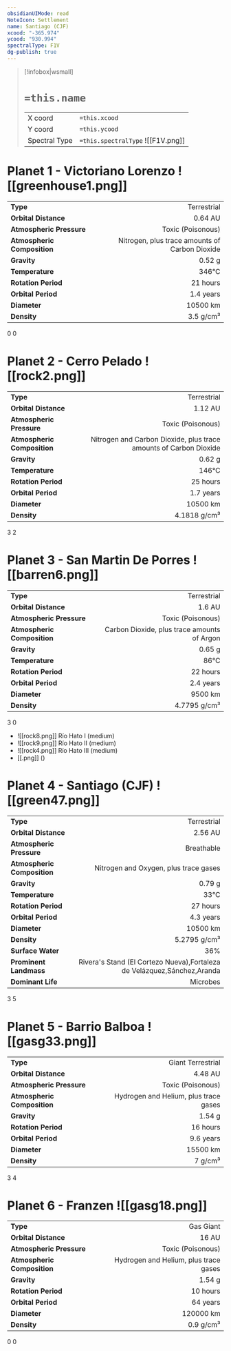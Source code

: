 ```yaml
---
obsidianUIMode: read
NoteIcon: Settlement
name: Santiago (CJF)
xcood: "-365.974"
ycood: "930.994"
spectralType: F1V
dg-publish: true
---
```

> [!infobox|wsmall]
> # `=this.name`
> | | |
> | - | - |
> | X coord | `=this.xcood` |
> | Y coord| `=this.ycood` |
> | Spectral Type | `=this.spectralType` ![[F1V.png]] |

# Planet 1 - Victoriano Lorenzo ![[greenhouse1.png]]
|                             |                           |
| --------------------------- | -------------------------:|
| **Type**                    |             Terrestrial |
| **Orbital Distance**        |   0.64 AU |
| **Atmospheric Pressure**    |       Toxic (Poisonous) |
| **Atmospheric Composition** |      Nitrogen, plus trace amounts of Carbon Dioxide |
| **Gravity**                 |        0.52 g |
| **Temperature**             |    346°C |
| **Rotation Period**         |  21 hours |
| **Orbital Period** | 1.4 years |
| **Diameter**                |      10500 km | 
| **Density**                 |    3.5 g/cm³ |



0
0



# Planet 2 - Cerro Pelado ![[rock2.png]]
|                             |                           |
| --------------------------- | -------------------------:|
| **Type**                    |             Terrestrial |
| **Orbital Distance**        |   1.12 AU |
| **Atmospheric Pressure**    |       Toxic (Poisonous) |
| **Atmospheric Composition** |      Nitrogen and Carbon Dioxide, plus trace amounts of Carbon Dioxide |
| **Gravity**                 |        0.62 g |
| **Temperature**             |    146°C |
| **Rotation Period**         |  25 hours |
| **Orbital Period** | 1.7 years |
| **Diameter**                |      10500 km | 
| **Density**                 |    4.1818 g/cm³ |



3
2



# Planet 3 - San Martin De Porres ![[barren6.png]]
|                             |                           |
| --------------------------- | -------------------------:|
| **Type**                    |             Terrestrial |
| **Orbital Distance**        |   1.6 AU |
| **Atmospheric Pressure**    |       Toxic (Poisonous) |
| **Atmospheric Composition** |      Carbon Dioxide, plus trace amounts of Argon |
| **Gravity**                 |        0.65 g |
| **Temperature**             |    86°C |
| **Rotation Period**         |  22 hours |
| **Orbital Period** | 2.4 years |
| **Diameter**                |      9500 km | 
| **Density**                 |    4.7795 g/cm³ |



3
0

- ![[rock8.png]] Río Hato I (medium)
- ![[rock9.png]] Río Hato II (medium)
- ![[rock4.png]] Río Hato III (medium)
- [[.png]]  ()

# Planet 4 - Santiago (CJF) ![[green47.png]]
|                             |                           |
| --------------------------- | -------------------------:|
| **Type**                    |             Terrestrial |
| **Orbital Distance**        |   2.56 AU |
| **Atmospheric Pressure**    |       Breathable |
| **Atmospheric Composition** |      Nitrogen and Oxygen, plus trace gases |
| **Gravity**                 |        0.79 g |
| **Temperature**             |    33°C |
| **Rotation Period**         |  27 hours |
| **Orbital Period** | 4.3 years |
| **Diameter**                |      10500 km | 
| **Density**                 |    5.2795 g/cm³ |
| **Surface Water**           |           36% | 
| **Prominent Landmass**      |         Rivera's Stand (El Cortezo Nueva),Fortaleza de Velázquez,Sánchez,Aranda | 
| **Dominant Life**           |         Microbes |



3
5



# Planet 5 - Barrio Balboa ![[gasg33.png]]
|                             |                           |
| --------------------------- | -------------------------:|
| **Type**                    |             Giant Terrestrial |
| **Orbital Distance**        |   4.48 AU |
| **Atmospheric Pressure**    |       Toxic (Poisonous) |
| **Atmospheric Composition** |      Hydrogen and Helium, plus trace gases |
| **Gravity**                 |        1.54 g |
| **Rotation Period**         |  16 hours |
| **Orbital Period** | 9.6 years |
| **Diameter**                |      15500 km | 
| **Density**                 |    7 g/cm³ |



3
4



# Planet 6 - Franzen ![[gasg18.png]]
|                             |                           |
| --------------------------- | -------------------------:|
| **Type**                    |             Gas Giant |
| **Orbital Distance**        |   16 AU |
| **Atmospheric Pressure**    |       Toxic (Poisonous) |
| **Atmospheric Composition** |      Hydrogen and Helium, plus trace gases |
| **Gravity**                 |        1.54 g |
| **Rotation Period**         |  10 hours |
| **Orbital Period** | 64 years |
| **Diameter**                |      120000 km | 
| **Density**                 |    0.9 g/cm³ |



0
0



